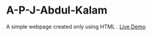 # A-P-J-Abdul-Kalam
A simple webpage created only using HTML . 
[Live Demo](https://plasma-ink.github.io/A-P-J-Abdul-Kalam/)
